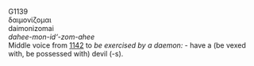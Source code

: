 <body>
  <p>G1139<br>  δαιμονίζομαι  <br> daimonizomai  <br><i>dahee-mon-id‘-zom-ahee </i><br>Middle voice from <a href="g1142.htm">1142</a>  to <i>be</i> <i>exercised</i> <i>by</i> <i>a</i> <i>daemon:</i> - have a (be vexed with, be possessed with) devil (-s).<br></p>
 </body>